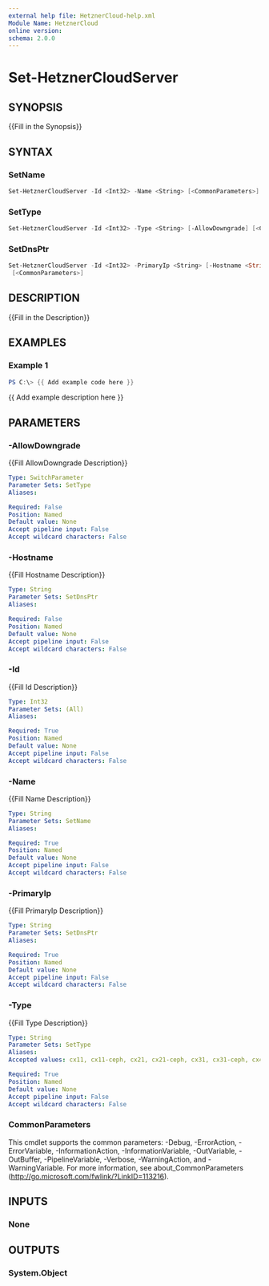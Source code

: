 ```yaml
---
external help file: HetznerCloud-help.xml
Module Name: HetznerCloud
online version:
schema: 2.0.0
---
```


# Set-HetznerCloudServer

## SYNOPSIS

{{Fill in the Synopsis}}

## SYNTAX

### SetName

```powershell
Set-HetznerCloudServer -Id <Int32> -Name <String> [<CommonParameters>]
```

### SetType

```powershell
Set-HetznerCloudServer -Id <Int32> -Type <String> [-AllowDowngrade] [<CommonParameters>]
```

### SetDnsPtr

```powershell
Set-HetznerCloudServer -Id <Int32> -PrimaryIp <String> [-Hostname <String>]
 [<CommonParameters>]
```

## DESCRIPTION

{{Fill in the Description}}

## EXAMPLES

### Example 1

```powershell
PS C:\> {{ Add example code here }}
```

{{ Add example description here }}

## PARAMETERS

### -AllowDowngrade

{{Fill AllowDowngrade Description}}

```yaml
Type: SwitchParameter
Parameter Sets: SetType
Aliases:

Required: False
Position: Named
Default value: None
Accept pipeline input: False
Accept wildcard characters: False
```

### -Hostname

{{Fill Hostname Description}}

```yaml
Type: String
Parameter Sets: SetDnsPtr
Aliases:

Required: False
Position: Named
Default value: None
Accept pipeline input: False
Accept wildcard characters: False
```

### -Id

{{Fill Id Description}}

```yaml
Type: Int32
Parameter Sets: (All)
Aliases:

Required: True
Position: Named
Default value: None
Accept pipeline input: False
Accept wildcard characters: False
```

### -Name

{{Fill Name Description}}

```yaml
Type: String
Parameter Sets: SetName
Aliases:

Required: True
Position: Named
Default value: None
Accept pipeline input: False
Accept wildcard characters: False
```

### -PrimaryIp

{{Fill PrimaryIp Description}}

```yaml
Type: String
Parameter Sets: SetDnsPtr
Aliases:

Required: True
Position: Named
Default value: None
Accept pipeline input: False
Accept wildcard characters: False
```

### -Type

{{Fill Type Description}}

```yaml
Type: String
Parameter Sets: SetType
Aliases:
Accepted values: cx11, cx11-ceph, cx21, cx21-ceph, cx31, cx31-ceph, cx41, cx41-ceph, cx51, cx51-ceph

Required: True
Position: Named
Default value: None
Accept pipeline input: False
Accept wildcard characters: False
```

### CommonParameters

This cmdlet supports the common parameters: -Debug, -ErrorAction, -ErrorVariable, -InformationAction, -InformationVariable, -OutVariable, -OutBuffer, -PipelineVariable, -Verbose, -WarningAction, and -WarningVariable.
For more information, see about_CommonParameters (http://go.microsoft.com/fwlink/?LinkID=113216).

## INPUTS

### None

## OUTPUTS

### System.Object
